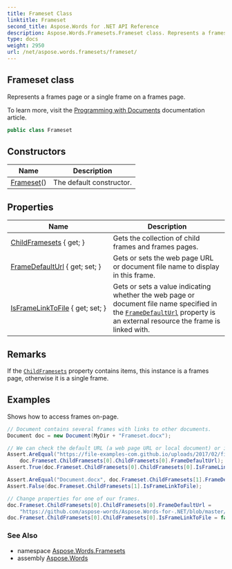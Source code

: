 ```yaml
---
title: Frameset Class
linktitle: Frameset
second_title: Aspose.Words for .NET API Reference
description: Aspose.Words.Framesets.Frameset class. Represents a frames page or a single frame on a frames page in C#.
type: docs
weight: 2950
url: /net/aspose.words.framesets/frameset/
---
```

## Frameset class

Represents a frames page or a single frame on a frames page.

To learn more, visit the [Programming with Documents](https://docs.aspose.com/words/net/programming-with-documents/) documentation article.

```csharp
public class Frameset
```

## Constructors

| Name | Description |
| --- | --- |
| [Frameset](frameset/)() | The default constructor. |

## Properties

| Name | Description |
| --- | --- |
| [ChildFramesets](../../aspose.words.framesets/frameset/childframesets/) { get; } | Gets the collection of child frames and frames pages. |
| [FrameDefaultUrl](../../aspose.words.framesets/frameset/framedefaulturl/) { get; set; } | Gets or sets the web page URL or document file name to display in this frame. |
| [IsFrameLinkToFile](../../aspose.words.framesets/frameset/isframelinktofile/) { get; set; } | Gets or sets a value indicating whether the web page or document file name specified in the [`FrameDefaultUrl`](./framedefaulturl/) property is an external resource the frame is linked with. |

## Remarks

If the [`ChildFramesets`](./childframesets/) property contains items, this instance is a frames page, otherwise it is a single frame.

## Examples

Shows how to access frames on-page.

```csharp
// Document contains several frames with links to other documents.
Document doc = new Document(MyDir + "Frameset.docx");

// We can check the default URL (a web page URL or local document) or if the frame is an external resource.
Assert.AreEqual("https://file-examples-com.github.io/uploads/2017/02/file-sample_100kB.docx",
    doc.Frameset.ChildFramesets[0].ChildFramesets[0].FrameDefaultUrl);
Assert.True(doc.Frameset.ChildFramesets[0].ChildFramesets[0].IsFrameLinkToFile);

Assert.AreEqual("Document.docx", doc.Frameset.ChildFramesets[1].FrameDefaultUrl);
Assert.False(doc.Frameset.ChildFramesets[1].IsFrameLinkToFile);

// Change properties for one of our frames.
doc.Frameset.ChildFramesets[0].ChildFramesets[0].FrameDefaultUrl =
    "https://github.com/aspose-words/Aspose.Words-for-.NET/blob/master/Examples/Data/Absolute%20position%20tab.docx";
doc.Frameset.ChildFramesets[0].ChildFramesets[0].IsFrameLinkToFile = false;
```

### See Also

* namespace [Aspose.Words.Framesets](../../aspose.words.framesets/)
* assembly [Aspose.Words](../../)
